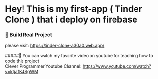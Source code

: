 # Hey! This is my first-app ( Tinder Clone ) that i deploy on firebase

### 🚀 Build Real Project
please visit: https://tinder-clone-a30a0.web.app/
</br></br>
#####📌 You can watch my favorite video on youtube for teaching how to code this project
</br> Clever Programmer Youtube Channel: https://www.youtube.com/watch?v=ktjafK4SgWM
